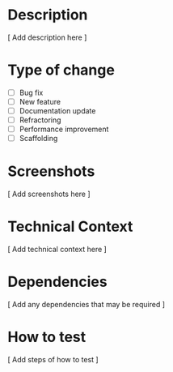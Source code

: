 # Description

[ Add description here ]

# Type of change

- [ ] Bug fix
- [ ] New feature
- [ ] Documentation update
- [ ] Refractoring
- [ ] Performance improvement
- [ ] Scaffolding

# Screenshots

[ Add screenshots here ]

# Technical Context

[ Add technical context here ]

# Dependencies

[ Add any dependencies that may be required ]

# How to test

[ Add steps of how to test ]
